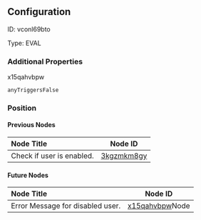 # <nil>
## Configuration
ID:  vconl69bto

Type: EVAL 







### Additional Properties
x15qahvbpw
```string 
anyTriggersFalse
```





### Position

#### Previous Nodes
| Node Title | Node ID |
| :------------- | ------------ |
| Check if  user is enabled. | [3kgzmkm8gy](./3kgzmkm8gy.md) | 
 
 #### Future Nodes
| Node Title | Node ID |
| :------------- | ------------ |
| Error Message for disabled user. |[x15qahvbpw](./x15qahvbpw.md)Node |[p6hcn5iy7g](./p6hcn5iy7g.md) | 
